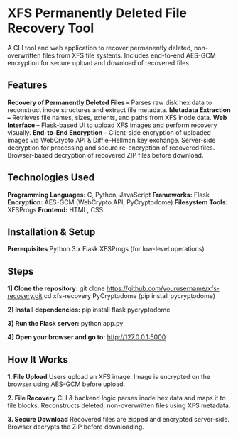 # XFS Permanently Deleted File Recovery Tool

A CLI tool and web application to recover permanently deleted, non-overwritten files from XFS file systems.
Includes end-to-end AES-GCM encryption for secure upload and download of recovered files.

## Features
**Recovery of Permanently Deleted Files –** Parses raw disk hex data to reconstruct inode structures and extract file metadata.
**Metadata Extraction –** Retrieves file names, sizes, extents, and paths from XFS inode data.
**Web Interface –** Flask-based UI to upload XFS images and perform recovery visually.
**End-to-End Encryption –**
Client-side encryption of uploaded images via WebCrypto API & Diffie–Hellman key exchange.
Server-side decryption for processing and secure re-encryption of recovered files.
Browser-based decryption of recovered ZIP files before download.

## Technologies Used
**Programming Languages:** C, Python, JavaScript
**Frameworks:** Flask
**Encryption:** AES-GCM (WebCrypto API, PyCryptodome)
**Filesystem Tools:** XFSProgs
**Frontend:** HTML, CSS

## Installation & Setup
**Prerequisites**
Python 3.x
Flask
XFSProgs (for low-level operations)

## Steps
**1] Clone the repository:**
git clone https://github.com/yourusername/xfs-recovery.git
cd xfs-recovery
PyCryptodome (pip install pycryptodome)

**2] Install dependencies:**
pip install flask pycryptodome

**3] Run the Flask server:**
python app.py

**4] Open your browser and go to:**
http://127.0.0.1:5000


## How It Works
**1. File Upload**
Users upload an XFS image.
Image is encrypted on the browser using AES-GCM before upload.

**2. File Recovery**
CLI & backend logic parses inode hex data and maps it to file blocks.
Reconstructs deleted, non-overwritten files using XFS metadata.

**3. Secure Download**
Recovered files are zipped and encrypted server-side.
Browser decrypts the ZIP before downloading.
